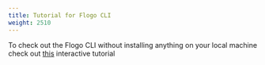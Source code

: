 ```yaml
---
title: Tutorial for Flogo CLI
weight: 2510
---
```


To check out the Flogo CLI without installing anything on your local machine check out [this](https://katacoda.com/retgits/scenarios/flogo-cli) interactive tutorial

